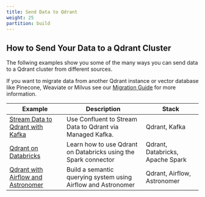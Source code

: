```yaml
---
title: Send Data to Qdrant
weight: 25
partition: build
---
```


## How to Send Your Data to a Qdrant Cluster

The follwing examples show you some of the many ways you can send data to a Qdrant cluster from different sources.

If you want to migrate data from another Qdrant instance or vector database like Pinecone, Weaviate or Milvus see our [Migration Guide](/documentation/database-tutorials/migration/) for more information.

| Example                                                                   | Description                                                       | Stack                                       |   
|---------------------------------------------------------------------------------|-------------------------------------------------------------------|---------------------------------------------|
| [Stream Data to Qdrant with Kafka](/documentation/send-data/data-streaming-kafka-qdrant/)                                                                                                                          | Use Confluent to Stream Data to Qdrant via Managed Kafka.                                                 |  Qdrant, Kafka  |
| [Qdrant on Databricks](/documentation/send-data/databricks/)                                                                     | Learn how to use Qdrant on Databricks using the Spark connector     | Qdrant, Databricks, Apache Spark |
| [Qdrant with Airflow and Astronomer](/documentation/send-data/qdrant-airflow-astronomer/)                                        | Build a semantic querying system using Airflow and Astronomer       | Qdrant, Airflow, Astronomer      |
